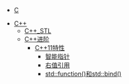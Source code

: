 - [C]()

* [C++]() <!--注意这里是相对路径-->
	* [C++_STL]()
	* [C++进阶]()
		* [C++11特性]()
			* [智能指针](./blog/c++/SmartPointer.md)
			* [右值引用]()
			* [std::function()和std::bind()]()